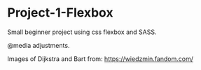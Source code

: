 # Project-1-Flexbox

Small beginner project using css flexbox and SASS.

@media adjustments. 

Images of Dijkstra and Bart from: https://wiedzmin.fandom.com/
